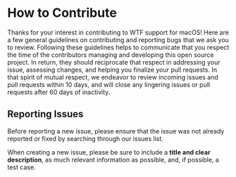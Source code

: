
# How to Contribute

Thanks for your interest in contributing to WTF support for macOS! Here are a few general guidelines on contributing and
reporting bugs that we ask you to review. Following these guidelines helps to communicate that you respect the time of
the contributors managing and developing this open source project. In return, they should reciprocate that respect in
addressing your issue, assessing changes, and helping you finalize your pull requests. In that spirit of mutual respect,
we endeavor to review incoming issues and pull requests within 10 days, and will close any lingering issues or pull
requests after 60 days of inactivity.

## Reporting Issues

Before reporting a new issue, please ensure that the issue was not already reported or fixed by searching through our issues list.

When creating a new issue, please be sure to include a **title and clear description**, as much relevant information as
possible, and, if possible, a test case.

